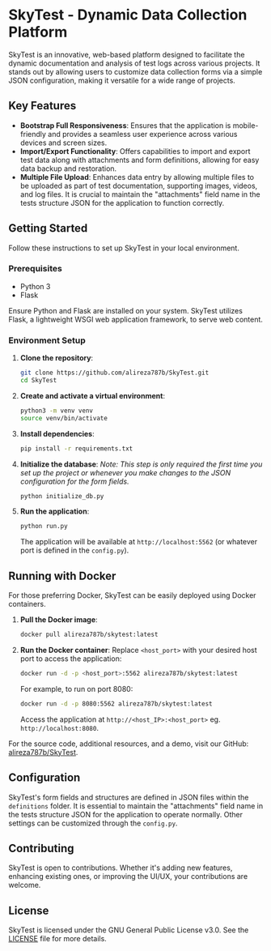 
# SkyTest - Dynamic Data Collection Platform

SkyTest is an innovative, web-based platform designed to facilitate the dynamic documentation and analysis of test logs across various projects. It stands out by allowing users to customize data collection forms via a simple JSON configuration, making it versatile for a wide range of projects.

## Key Features

- **Bootstrap Full Responsiveness**: Ensures that the application is mobile-friendly and provides a seamless user experience across various devices and screen sizes.
- **Import/Export Functionality**: Offers capabilities to import and export test data along with attachments and form definitions, allowing for easy data backup and restoration.
- **Multiple File Upload**: Enhances data entry by allowing multiple files to be uploaded as part of test documentation, supporting images, videos, and log files. It is crucial to maintain the "attachments" field name in the tests structure JSON for the application to function correctly.

## Getting Started

Follow these instructions to set up SkyTest in your local environment.

### Prerequisites

- Python 3
- Flask

Ensure Python and Flask are installed on your system. SkyTest utilizes Flask, a lightweight WSGI web application framework, to serve web content.

### Environment Setup

1. **Clone the repository**:
    ```bash
    git clone https://github.com/alireza787b/SkyTest.git
    cd SkyTest
    ```

2. **Create and activate a virtual environment**:
    ```bash
    python3 -m venv venv
    source venv/bin/activate
    ```

3. **Install dependencies**:
    ```bash
    pip install -r requirements.txt
    ```

4. **Initialize the database**:
    *Note: This step is only required the first time you set up the project or whenever you make changes to the JSON configuration for the form fields.*
    ```bash
    python initialize_db.py
    ```

5. **Run the application**:
    ```bash
    python run.py
    ```
    The application will be available at `http://localhost:5562` (or whatever port is defined in the `config.py`).

## Running with Docker

For those preferring Docker, SkyTest can be easily deployed using Docker containers.

1. **Pull the Docker image**:
    ```bash
    docker pull alireza787b/skytest:latest
    ```

2. **Run the Docker container**:
    Replace `<host_port>` with your desired host port to access the application:
    ```bash
    docker run -d -p <host_port>:5562 alireza787b/skytest:latest
    ```
    For example, to run on port 8080:
    ```bash
    docker run -d -p 8080:5562 alireza787b/skytest:latest
    ```
    Access the application at `http://<host_IP>:<host_port>` eg. `http://localhost:8080`.

For the source code, additional resources, and a demo, visit our GitHub: [alireza787b/SkyTest](https://github.com/alireza787b/SkyTest).

## Configuration

SkyTest's form fields and structures are defined in JSON files within the `definitions` folder. It is essential to maintain the "attachments" field name in the tests structure JSON for the application to operate normally.
Other settings can be customized through the `config.py`.

## Contributing

SkyTest is open to contributions. Whether it's adding new features, enhancing existing ones, or improving the UI/UX, your contributions are welcome.

## License

SkyTest is licensed under the GNU General Public License v3.0. See the [LICENSE](LICENSE) file for more details.
